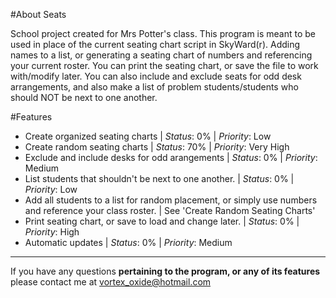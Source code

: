 #About Seats

<p>School project created for Mrs Potter's class. This program is meant to be used in place of the current seating chart script in SkyWard(r). Adding names to a list, or generating a seating chart of numbers and referencing your current roster. You can print the seating chart, or save the file to work with/modify later. You can also include and exclude seats for odd desk  arrangements, and also make a list of problem students/students who should NOT be next to one another.</p>

#Features

- Create organized seating charts                                                    | _Status_: 0% | _Priority_: Low
- Create random seating charts                                                       | _Status_: 70% | _Priority_: Very High
- Exclude and include desks for odd arangements                                      | _Status_: 0% | _Priority_: Medium
- List students that shouldn't be next to one another.        | _Status_: 0% | _Priority_: Low
- Add all students to a list for random placement, or simply use numbers and reference your class roster. | See 'Create Random Seating Charts'
- Print seating chart, or save to load and change later.                             | _Status_: 0% | _Priority_: High
- Automatic updates                                                                  | _Status_: 0% | _Priority_: Medium

<hr>

If you have any questions __pertaining to the program, or any of its features__ please contact me at vortex_oxide@hotmail.com
